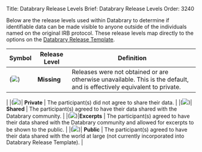 Title: Databrary Release Levels
Brief: Databrary Release Levels
Order: 3240

Below are the release levels used within Databrary to determine if identifiable data can be made visible to anyone outside of the individuals named on the original IRB protocol.
These release levels map directly to the options on the [Databrary Release Template](|filename|../../../policies/release-template.mdi).

|Symbol| Release Level | Definition |
|------|---------------|--------------------------------------------------------|
|(<img src="/public/images/icon/private.png">)| **Missing** | Releases were not obtained or are otherwise unavailable. This is the default, and is effectively equivalent to private.
|
|(<img src="/public/images/icon/private.png">)| **Private** | The participant(s) did not agree to share their data.
|
|(<img src="/public/images/icon/shared.png">)| **Shared** | The participant(s) agreed to have their data shared with the Databrary community.
|
|(<img src="/public/images/icon/excerpts.png">)|**Excerpts** | The participant(s) agreed to have their data shared with the Databrary community and allowed for excerpts to be shown to the public.
|
|(<img src="/public/images/icon/public.png">)| **Public** | The participant(s) agreed to have their data shared with the world at large (not currently incorporated into Databrary Release Template).
|


